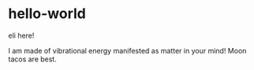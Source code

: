 # hello-world

eli here! 

I am made of vibrational energy manifested as matter in your mind! Moon tacos are best. 
